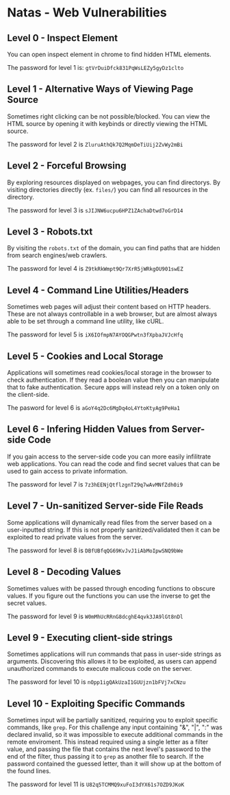 # Natas - Web Vulnerabilities

## Level 0 - Inspect Element

You can open inspect element in chrome to find hidden HTML elements.

The password for level 1 is: `gtVrDuiDfck831PqWsLEZy5gyDz1clto`

## Level 1 - Alternative Ways of Viewing Page Source

Sometimes right clicking can be not possible/blocked. You can view the HTML source by opening it with keybinds or directly viewing the HTML source.

The password for level 2 is `ZluruAthQk7Q2MqmDeTiUij2ZvWy2mBi`

## Level 2 - Forceful Browsing

By exploring resources displayed on webpages, you can find directorys. By visiting directories directly (ex. `files/`) you can find all resources in the directory.

The password for level 3 is `sJIJNW6ucpu6HPZ1ZAchaDtwd7oGrD14`

## Level 3 - Robots.txt

By visiting the `robots.txt` of the domain, you can find paths that are hidden from search engines/web crawlers.

The password for level 4 is `Z9tkRkWmpt9Qr7XrR5jWRkgOU901swEZ`

## Level 4 - Command Line Utilities/Headers

Sometimes web pages will adjust their content based on HTTP headers. These are not always controllable in a web browser, but are almost always able to be set through a command line utility, like cURL.

The password for level 5 is `iX6IOfmpN7AYOQGPwtn3fXpbaJVJcHfq`

## Level 5 - Cookies and Local Storage

Applications will sometimes read cookies/local storage in the browser to check authentication. If they read a boolean value then you can manipulate that to fake authentication. Secure apps will instead rely on a token only on the client-side.

The pasword for level 6 is `aGoY4q2Dc6MgDq4oL4YtoKtyAg9PeHa1`

## Level 6 - Infering Hidden Values from Server-side Code

If you gain access to the server-side code you can more easily infilitrate web applications. You can read the code and find secret values that can be used to gain access to private information.

The password for level 7 is `7z3hEENjQtflzgnT29q7wAvMNfZdh0i9`

## Level 7 - Un-sanitized Server-side File Reads

Some applications will dynamically read files from the server based on a user-inputted string. If this is not properly sanitized/validated then it can be exploited to read private values from the server.

The password for level 8 is `DBfUBfqQG69KvJvJ1iAbMoIpwSNQ9bWe`

## Level 8 - Decoding Values

Sometimes values with be passed through encoding functions to obscure values. If you figure out the functions you can use the inverse to get the secret values.

The password for level 9 is `W0mMhUcRRnG8dcghE4qvk3JA9lGt8nDl`

## Level 9 - Executing client-side strings

Sometimes applications will run commands that pass in user-side strings as arguments. Discovering this allows it to be exploited, as users can append unauthorized commands to execute malicous code on the server.

The password for level 10 is `nOpp1igQAkUzaI1GUUjzn1bFVj7xCNzu`

## Level 10 - Exploiting Specific Commands

Sometimes input will be partially sanitized, requiring you to exploit specific commands, like `grep`. For this challenge any input containing "&", "|", ":" was declared invalid, so it was impossible to execute additional commands in the remote enviroment. This instead required using a single letter as a filter value, and passing the file that contains the next level's password to the end of the filter, thus passing it to `grep` as another file to search. If the password contained the guessed letter, than it will show up at the bottom of the found lines.

The password for level 11 is `U82q5TCMMQ9xuFoI3dYX61s7OZD9JKoK`
